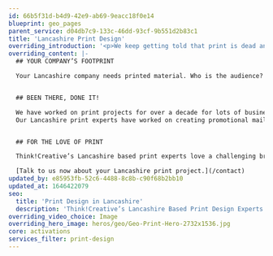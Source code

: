 ```yaml
---
id: 66b5f31d-b4d9-42e9-ab69-9eacc18f0e14
blueprint: geo_pages
parent_service: d04db7c9-133c-46dd-93cf-9b551d2b83c1
title: 'Lancashire Print Design'
overriding_introduction: '<p>We keep getting told that print is dead and that digital is the way to reach the largest audience, but is this true? Here at Think!Creative’s Lancashire print design studio we think print is far from dead. “You can’t beat an old book.” This is because the reader can touch and smell the pages. These tactile responses are the reason why print is still hugely important when developing company material.</p>'
overriding_content: |-
  ## YOUR COMPANY’S FOOTPRINT

  Your Lancashire company needs printed material. Who is the audience? How big is the target market? What’s the goal? And what form of print will meet those goals best? Just as important are questions of branding, tone of voice, message and impact. Creating quality print material requires addressing all of the above – and more. And at Think!Creative, our Lancashire print designers have years of experience creating the perfect blend.


  ## BEEN THERE, DONE IT!

  We have worked on print projects for over a decade for lots of businesses across Lancashire, creating print material for companies as large as BP and BAE Systems.
  Our Lancashire print experts have worked on creating promotional mailers, vehicle log books, leaflets, business cards, newsletters, catalogues, flyers, posters, training booklets, menus, brochures, annual reports, stationery and many more. [Check out our portfolio here](/work)


  ## FOR THE LOVE OF PRINT

  Think!Creative’s Lancashire based print experts love a challenging brief. They equally love small, intimate projects. In both cases they adhere to brand guidelines, budget, and timescales. It’s why companies of all types, shapes and sizes return to us time and again.

  [Talk to us now about your Lancashire print project.](/contact)
updated_by: e85953fb-52c6-4488-8c8b-c90f68b2bb10
updated_at: 1646422079
seo:
  title: 'Print Design in Lancashire'
  description: 'Think!Creative’s Lancashire Based Print Design Experts Are an Award Winning Authority on All Things Print Design Related. Call our on 01253 297900.'
overriding_video_choice: Image
overriding_hero_image: heros/geo/Geo-Print-Hero-2732x1536.jpg
core: activations
services_filter: print-design
---
```

